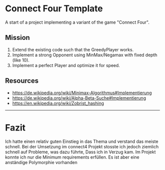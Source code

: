 # Connect Four Template

A start of a project implementing a variant of the game "Connect Four".

## Mission

1. Extend the existing code such that the GreedyPlayer works.
2. Implement a strong Opponent using MinMax/Negamax with fixed depth (like 10).
3. Implement a perfect Player and optimize it for speed.

## Resources

- https://de.wikipedia.org/wiki/Minimax-Algorithmus#Implementierung
- https://de.wikipedia.org/wiki/Alpha-Beta-Suche#Implementierung
- https://en.wikipedia.org/wiki/Zobrist_hashing

---

# Fazit

Ich hatte einen relativ guten Einstieg in das Thema und verstand das meiste schnell.
Bei der Umsetzung im connect4 Projekt stosste ich jedoch ziemlich schnell auf Probleme, was dazu führte,
Dass ich in Verzug kam. Im Projekt konnte ich nur die Minimum requirements erfüllen.
Es ist aber eine anständige Polymorphie vorhanden
